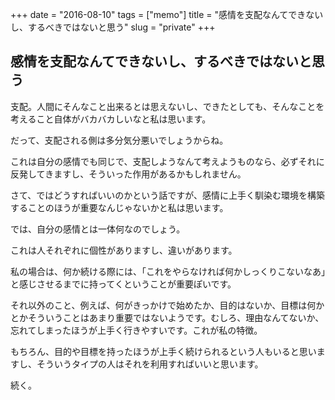 +++
date = "2016-08-10"
tags =  ["memo"]
title = "感情を支配なんてできないし、するべきではないと思う"
slug = "private"
+++

## 感情を支配なんてできないし、するべきではないと思う		

支配。人間にそんなこと出来るとは思えないし、できたとしても、そんなことを考えること自体がバカバカしいなと私は思います。

だって、支配される側は多分気分悪いでしょうからね。

これは自分の感情でも同じで、支配しようなんて考えようものなら、必ずそれに反発してきますし、そういった作用があるかもしれません。

さて、ではどうすればいいのかという話ですが、感情に上手く馴染む環境を構築することのほうが重要なんじゃないかと私は思います。

では、自分の感情とは一体何なのでしょう。

これは人それぞれに個性がありますし、違いがあります。

私の場合は、何か続ける際には、「これをやらなければ何かしっくりこないなあ」と感じさせるまでに持ってくということが重要ぽいです。

それ以外のこと、例えば、何がきっかけで始めたか、目的はないか、目標は何かとかそういうことはあまり重要ではないようです。むしろ、理由なんてないか、忘れてしまったほうが上手く行きやすいです。これが私の特徴。

もちろん、目的や目標を持ったほうが上手く続けられるという人もいると思いますし、そういうタイプの人はそれを利用すればいいと思います。

続く。
		
